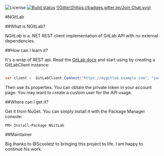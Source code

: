 ![License](https://img.shields.io/github/license/franklin89/NGitLab.svg)
[![Build status](https://ci.appveyor.com/api/projects/status/4sufsyhxh9m7ga6g?svg=true)](https://ci.appveyor.com/project/Franklin89/ngitlab)
[![Gitter](https://badges.gitter.im/Join Chat.svg)](https://gitter.im/ML-Software/NGitLab?utm_source=badge&utm_medium=badge&utm_campaign=pr-badge&utm_content=badge)

#NGitLab

##What is NGitLab?

*NGitLab* is a .NET REST client implementation of GitLab API with no external dependencies.

##How can I learn it?

It's a wrap of REST api. Read the [GitLab docs](https://github.com/gitlabhq/gitlabhq/tree/master/doc/api) and start using by creating a GitLabClient instance:

```csharp

var client =  GitLabClient.Connect("https://mygitlab.example.com", "your_private_token");
```

Then use its properties. You can obtain the private token in your account page. You may want to create a custom user for the API usage.

##Where can I get it?

Get it from NuGet. You can simply install it with the Package Manager console:

    PM> Install-Package NGitLab

##Maintainer

Big thanks to @Scooletz to bringing this project to life. I am happy to continue his work.
